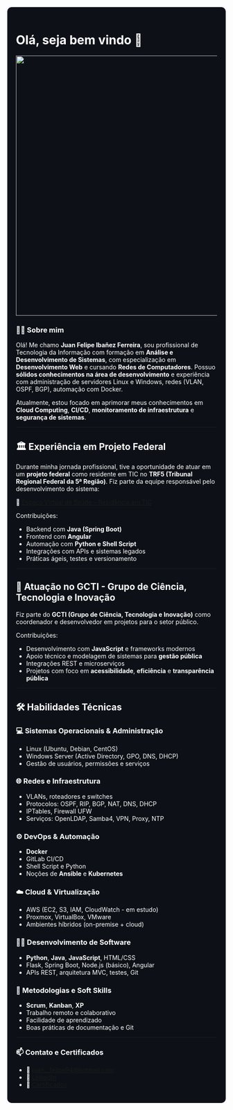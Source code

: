 <div style="background-color:#0d1117; color:white; padding:20px; border-radius:10px">

<h1 align="left">Olá, seja bem vindo 🫡</h1>
<p align="center">

<img src="https://media2.giphy.com/media/v1.Y2lkPTc5MGI3NjExN29uY2c4a2pyZ3hlcWJteHRlM2x2MHh2Yng1ZmlnajZkcmxlMjJ6dyZlcD12MV9pbnRlcm5hbF9naWZfYnlfaWQmY3Q9Zw/oYQ9HRm5Mo7VXeMNVR/giphy.gif" width="600"/>
</p>

### 👨‍💻 Sobre mim

Olá! Me chamo **Juan Felipe Ibañez Ferreira**, sou profissional de Tecnologia da Informação com formação em **Análise e Desenvolvimento de Sistemas**, com especialização em **Desenvolvimento Web** e cursando **Redes de Computadores**. Possuo **sólidos conhecimentos na área de desenvolvimento** e experiência com administração de servidores Linux e Windows, redes (VLAN, OSPF, BGP), automação com Docker.

Atualmente, estou focado em aprimorar meus conhecimentos em **Cloud Computing**, **CI/CD**, **monitoramento de infraestrutura** e **segurança de sistemas**.

---

## 🏛️ Experiência em Projeto Federal

Durante minha jornada profissional, tive a oportunidade de atuar em um **projeto federal** como residente em TIC no **TRF5 (Tribunal Regional Federal da 5ª Região)**. Fiz parte da equipe responsável pelo desenvolvimento do sistema:

🔗 [Espaço Virtual de Saúde – Residência em TIC](https://residenciaregional.jfrn.jus.br/index.php/espacovirtualdesaude/)

Contribuições:
- Backend com **Java (Spring Boot)**
- Frontend com **Angular**
- Automação com **Python e Shell Script**
- Integrações com APIs e sistemas legados
- Práticas ágeis, testes e versionamento

---

## 🔬 Atuação no GCTI - Grupo de Ciência, Tecnologia e Inovação

Fiz parte do **GCTI (Grupo de Ciência, Tecnologia e Inovação)** como coordenador e desenvolvedor em projetos para o setor público.

Contribuições:
- Desenvolvimento com **JavaScript** e frameworks modernos
- Apoio técnico e modelagem de sistemas para **gestão pública**
- Integrações REST e microserviços
- Projetos com foco em **acessibilidade**, **eficiência** e **transparência pública**

---

## 🛠️ Habilidades Técnicas

### 💻 Sistemas Operacionais & Administração
- Linux (Ubuntu, Debian, CentOS)
- Windows Server (Active Directory, GPO, DNS, DHCP)
- Gestão de usuários, permissões e serviços

### 🌐 Redes e Infraestrutura
- VLANs, roteadores e switches
- Protocolos: OSPF, RIP, BGP, NAT, DNS, DHCP
- IPTables, Firewall UFW
- Serviços: OpenLDAP, Samba4, VPN, Proxy, NTP

### ⚙️ DevOps & Automação
- **Docker**
- GitLab CI/CD
- Shell Script e Python
- Noções de **Ansible** e **Kubernetes**

### ☁️ Cloud & Virtualização
- AWS (EC2, S3, IAM, CloudWatch - em estudo)
- Proxmox, VirtualBox, VMware
- Ambientes híbridos (on-premise + cloud)

### 👨‍💻 Desenvolvimento de Software
- **Python**, **Java**, **JavaScript**, HTML/CSS
- Flask, Spring Boot, Node.js (básico), Angular
- APIs REST, arquitetura MVC, testes, Git

### 🧠 Metodologias e Soft Skills
- **Scrum**, **Kanban**, **XP**
- Trabalho remoto e colaborativo
- Facilidade de aprendizado
- Boas práticas de documentação e Git

---

### 📫 Contato e Certificados

- 📧 [juan__felipe94@hotmail.com](mailto:juan__felipe94@hotmail.com)  
- 🔗 [LinkedIn](https://www.linkedin.com/in/juan-felipe-302b18272/)  
- 📂 [Certificados](https://drive.google.com/drive/folders/1UGtfzWwUE8EP2k55SOl_TPKHwxcf0xkj?usp=drive_link)

</div>
